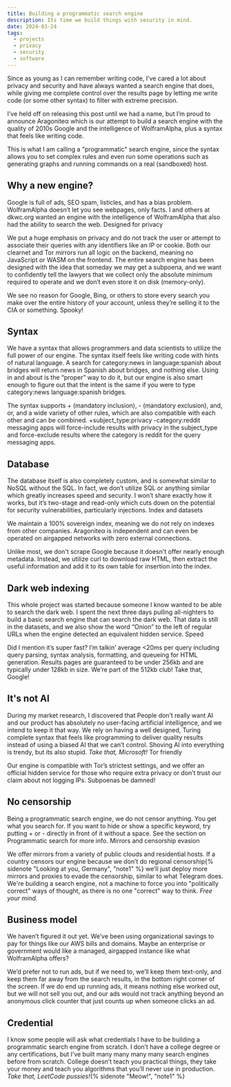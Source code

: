 ```yaml
---
title: Building a programmatic search engine
description: Its time we build things with security in mind.
date: 2024-03-24
tags:
  - projects
  - privacy
  - security
  - software
---
```




Since as young as I can remember writing code, I’ve cared a lot about privacy and security and have always wanted a search engine that does, while giving me complete control over the results page by letting me write code (or some other syntax) to filter with extreme precision.

I’ve held off on releasing this post until we had a name, but I’m proud to announce Aragoniteα which is our attempt to build a search engine with the quality of 2010s Google and the intelligence of WolframAlpha, plus a syntax that feels like writing code.

This is what I am calling a "programmatic" search engine, since the syntax allows you to set complex rules and even run some operations such as generating graphs and running commands on a real (sandboxed) host.

## Why a new engine?
Google is full of ads, SEO spam, listicles, and has a bias problem. WolframAlpha doesn’t let you see webpages, only facts. I and others at dkwc.org wanted an engine with the intelligence of WolframAlpha that also had the ability to search the web.
Designed for privacy

We put a huge emphasis on privacy and do not track the user or attempt to associate their queries with any identifiers like an IP or cookie. Both our clearnet and Tor mirrors run all logic on the backend, meaning no JavaScript or WASM on the frontend. The entire search engine has been designed with the idea that someday we may get a subpoena, and we want to confidently tell the lawyers that we collect only the absolute minimum required to operate and we don’t even store it on disk (memory-only).

We see no reason for Google, Bing, or others to store every search you make over the entire history of your account, unless they’re selling it to the CIA or something. Spooky!

## Syntax
We have a syntax that allows programmers and data scientists to utilize the full power of our engine. The syntax itself feels like writing code with hints of natural language. A search for category:news in language:spanish about bridges will return news in Spanish about bridges, and nothing else. Using in and about is the “proper” way to do it, but our engine is also smart enough to figure out that the intent is the same if you were to type category:news language:spanish bridges.

The syntax supports + (mandatory inclusion), - (mandatory exclusion), and, or, and a wide variety of other rules, which are also compatible with each other and can be combined. +subject_type:privacy -category:reddit messaging apps will force-include results with privacy in the subject_type and force-exclude results where the category is reddit for the query messaging apps.

## Database
The database itself is also completely custom, and is somewhat similar to NoSQL without the SQL. In fact, we don’t utilize SQL or anything similar which greatly increases speed and security. I won’t share exactly how it works, but it’s two-stage and read-only which cuts down on the potential for security vulnerabilities, particularly injections.
Index and datasets

We maintain a 100% sovereign index, meaning we do not rely on indexes from other companies. Aragoniteα is independent and can even be operated on airgapped networks with zero external connections.

Unlike most, we don't scrape Google because it doesn't offer nearly enough metadata. Instead, we utilize curl to download raw HTML, then extract the useful information and add it to its own table for insertion into the index.

## Dark web indexing
This whole project was started because someone I know wanted to be able to search the dark web. I spent the next three days pulling all-nighters to build a basic search engine that can search the dark web. That data is still in the datasets, and we also show the word “Onion” to the left of regular URLs when the engine detected an equivalent hidden service.
Speed

Did I mention it’s super fast? I’m talkin’ average <20ms per query including query parsing, syntax analysis, formatting, and queueing for HTML generation. Results pages are guaranteed to be under 256kb and are typically under 128kb in size. We’re part of the 512kb club! Take that, Google!

## It's not AI
During my market research, I discovered that People don’t really want AI and our product has absolutely no user-facing artificial intelligence, and we intend to keep it that way. We rely on having a well designed, Turing complete syntax that feels like programming to deliver quality results instead of using a biased AI that we can’t control. Shoving AI into everything is trendy, but its also stupid. *Take that, Microsoft!*
Tor friendly

Our engine is compatible with Tor’s strictest settings, and we offer an official hidden service for those who require extra privacy or don’t trust our claim about not logging IPs. Subpoenas be damned!

## No censorship
Being a programmatic search engine, we do not censor anything. You get what you search for. If you want to hide or show a specific keyword, try putting + or - directly in front of it without a space. See the section on Programmatic search for more info.
Mirrors and censorship evasion

We offer mirrors from a variety of public clouds and residential hosts. If a country censors our engine because we don’t do regional censorship{% sidenote "Looking at you, Germany", "note1" %} we’ll just deploy more mirrors and proxies to evade the censorship, similar to what Telegram does. We're building a search engine, not a machine to force you into "politically correct" ways of thought, as there is no one "correct" way to think. *Free your mind.*

## Business model
We haven’t figured it out yet. We’ve been using organizational savings to pay for things like our AWS bills and domains. Maybe an enterprise or government would like a managed, airgapped instance like what WolframAlpha offers?

We’d prefer not to run ads, but if we need to, we’ll keep them text-only, and keep them far away from the search results, in the bottom right corner of the screen. If we do end up running ads, it means nothing else worked out, but we will not sell you out, and our ads would not track anything beyond an anonymous click counter that just counts up when someone clicks an ad.

## Credential
I know some people will ask what credentials I have to be building a programmatic search engine from scratch. I don’t have a college degree or any certifications, but I’ve built many many many many search engines before from scratch. College doesn’t teach you practical things, they take your money and teach you algorithms that you’ll never use in production. *Take that, LeetCode pussies!*{% sidenote "Meow!", "note1" %}
